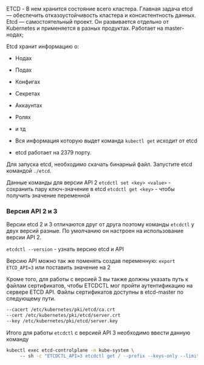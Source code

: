 
ETCD - В нем хранится состояние всего кластера. Главная задача etcd — обеспечить отказоустойчивость кластера и консистентность данных. Etcd — самостоятельный проект. Он развивается отдельно от Kubernetes и применяется в разных продуктах. Работает на master-нодах;

Etcd хранит информацию о:
- Нодах
- Подах
- Конфигах
- Секретах
- Аккаунтах
- Ролях
- и тд

- Вся информация которую выдет команда `kubectl get` исходит от etcd 
- etcd работает на 2379 порту.

Для запуска etcd, необходимо скачать бинарный файл.
Запустите etcd командой `./etcd`.

Данные команды для версии API 2
`etcdctl set <key> <value>` - сохранить пару ключ-значение в etcd
`etcdctl get <key>` - чтобы получить значение переменной


### Версия API 2 и 3

Версии etcd 2 и 3 отличаются друг от друга поэтому команды `etcdctl` у двух версий разные.
По умолчанию он настроен на использование версии API 2.

`etcdctl --version` - узнать версию etcd и API

Версию API можно так же поменять создав переменную:
`export ETCD_API=3` или поставить значение на 2

Кроме того, для работы с версией 3 вы также должны указать путь к файлам сертификатов, чтобы ETCDCTL мог пройти аутентификацию на сервере ETCD API. Файлы сертификатов доступны в etcd-master по следующему пути.
``` bash
--cacert /etc/kubernetes/pki/etcd/ca.crt
--cert /etc/kubernetes/pki/etcd/server.crt
--key /etc/kubernetes/pki/etcd/server.key
```

Итого для работы `etcdctl` с версией API 3 необходимо ввести данную команду
``` bash
kubectl exec etcd-controlplane -n kube-system \ 
     -- sh -c "ETCDCTL_API=3 etcdctl get / --prefix --keys-only --limit=10 --cacert /etc/kubernetes/pki/etcd/ca.crt --cert /etc/kubernetes/pki/etcd/server.crt --key /etc/kubernetes/pki/etcd/server.key"
```

